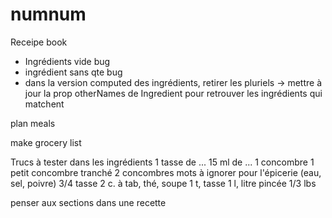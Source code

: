 # numnum

Receipe book

- Ingrédients vide bug
- ingrédient sans qte bug
- dans la version computed des ingrédients, retirer les pluriels
  -> mettre à jour la prop otherNames de Ingredient pour retrouver les ingrédients qui matchent

plan meals

make grocery list

Trucs à tester dans les ingrédients
1 tasse de ...
15 ml de ...
1 concombre
1 petit concombre tranché
2 concombres
mots à ignorer pour l'épicerie (eau, sel, poivre)
3/4 tasse
2 c. à tab, thé, soupe
1 t, tasse
1 l, litre
pincée
1/3 lbs

penser aux sections dans une recette
